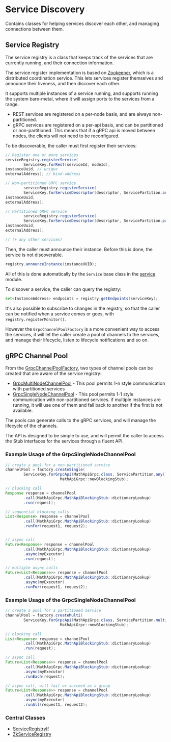 # Service Discovery

Contains classes for helping services discover each other,
and managing connections between them.

## Service Registry

The service registry is a class that keeps track of the services
that are currently running, and their connection information.

The service register implementation is based on [Zookeeper](https://zookeeper.apache.org/),
which is a distributed coordination service.  This lets services register
themselves and announce their liveness, and then discover each other.

It supports multiple instances of a service running, and
supports running the system bare-metal, where it will assign
ports to the services from a range.

* REST services are registered on a per-node basis, and are always non-partitioned.
* gRPC services are registered on a per-api basis, and can be partitioned
  or non-partitioned.  This means that if a gRPC api is moved between nodes,
  the clients will not need to be reconfigured.

To be discoverable, the caller must first register their
services:

```java
// Register one or more services
serviceRegistry.registerService(
        ServiceKey.forRest(serviceId, nodeId),
instanceUuid, // unique
externalAddress); // bind-address

// Non-partitioned GRPC service
        serviceRegistry.registerService(
        ServiceKey.forServiceDescriptor(descriptor, ServicePartition.any()),
instanceUuid,
externalAddress);

// Partitioned GRPC service
        serviceRegistry.registerService(
        ServiceKey.forServiceDescriptor(descriptor, ServicePartition.partition(5)),
instanceUuid,
externalAddress);

// (+ any other services)
```

Then, the caller must announce their instance.  Before this is done,
the service is not discoverable.

```java
registry.announceInstance(instanceUUID);
```

All of this is done automatically by the `Service` base class
in the [service](../service/) module.

To discover a service, the caller can query the registry:

```java
Set<InstanceAddress> endpoints = registry.getEndpoints(serviceKey);
```

It's also possible to subscribe to changes in the registry, so that
the caller can be notified when a service comes or goes, with `registry.registerMonitor()`.

However the `GrpcChannelPoolFactory` is a more convenient way to access the services,
it will let the caller create a pool of channels to the services, and manage their
lifecycle, listen to lifecycle notifications and so on.

## gRPC Channel Pool

From the [GrpcChannelPoolFactory](java/nu/marginalia/service/client/GrpcChannelPoolFactory.java), two types of channel pools can be created
that are aware of the service registry:

* [GrpcMultiNodeChannelPool](java/nu/marginalia/service/client/GrpcMultiNodeChannelPool.java) - This pool permits 1-n style communication with partitioned services
* [GrpcSingleNodeChannelPool](java/nu/marginalia/service/client/GrpcSingleNodeChannelPool.java) - This pool permits 1-1 style communication with non-partitioned services.
  if multiple instances are running, it will use one of them and fall back
  to another if the first is not available.

The pools can generate calls to the gRPC services, and will manage the lifecycle of the channels.

The API is designed to be simple to use, and will permit the caller to access the Stub interfaces
for the services through a fluent API.

### Example Usage of the GrpcSingleNodeChannelPool

```java
// create a pool for a non-partitioned service
channelPool = factory.createSingle(
        ServiceKey.forGrpcApi(MathApiGrpc.class, ServicePartition.any()),
                        MathApiGrpc::newBlockingStub);

// blocking call
Response response = channelPool
        .call(MathApiGrpc.MathApiBlockingStub::dictionaryLookup)
        .run(request);

// sequential blocking calls
List<Response> response = channelPool
        .call(MathApiGrpc.MathApiBlockingStub::dictionaryLookup)
        .runFor(request1, request2);


// async call
Future<Response> response = channelPool
        .call(MathApiGrpc.MathApiBlockingStub::dictionaryLookup)
        .async(myExecutor)
        .run(request);

// multiple async calls
Future<List<Response>> response = channelPool
        .call(MathApiGrpc.MathApiBlockingStub::dictionaryLookup)
        .async(myExecutor)
        .runFor(request1, request2);
```

### Example Usage of the GrpcSingleNodeChannelPool

```java
// create a pool for a partitioned service
channelPool = factory.createMulti(
        ServiceKey.forGrpcApi(MathApiGrpc.class, ServicePartition.multi()),
                        MathApiGrpc::newBlockingStub);

// blocking call
List<Response> response = channelPool
        .call(MathApiGrpc.MathApiBlockingStub::dictionaryLookup)
        .run(request);

// async call
Future<List<Response>> response = channelPool
        .call(MathApiGrpc.MathApiBlockingStub::dictionaryLookup)
        .async(myExecutor)
        .runEach(request);

// async call, will fail or succeed as a group 
Future<List<Response>> response = channelPool
        .call(MathApiGrpc.MathApiBlockingStub::dictionaryLookup)
        .async(myExecutor)
        .runAll(request1, request2);
```


### Central Classes

* [ServiceRegistryIf](java/nu/marginalia/service/discovery/ServiceRegistryIf.java)
* [ZkServiceRegistry](java/nu/marginalia/service/discovery/ZkServiceRegistry.java)